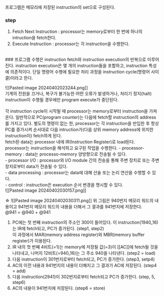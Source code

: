 프로그램은 메모리에 저장된 instruction의 set으로 구성된다.   
### step
1. Fetch Next Instruction : processor는 memory로부터 한 번에 하나의 intruction을 fetch한다.   
2. Execute Instruction : processor는 각 instruction을 수행한다.   

<br>
### 프로그램 수행은 instruction fetch와 instruction execution의 반복으로 이루어진다.
instruction execution은 몇 개의 instruction들을 포함하고, instruction 특성에 의존적이다.   
단일 명령어 수행에 필요한 처리 과정을 instruction cycle(명령어 사이클)이라고 한다.

![[Pasted image 20240402023244.png]]   
기계의 전원을 끄거나, 복구가 불가능한 어떤 오류가 발생하거나, 처리기 정지(halt) instruction이 수행될 경우에만 program execute가 중단된다.   
<br>
각 instruction cycle이 시작될 때 processor는 memory로부터 instruction을 가져온다. 일반적으로 PC(program counter)는 다음에 fetch할 instruction의 address를 가지고 있다. 별도의 명령이 없는 한, processor는 각 instruction을 반입한 후 항상 PC를 증가시켜 순서대로 다음 intruction가(다음 상위 memory address에 위치한 instruction이) fetch하게 된다.   
fetch된 data는 processor 내에 IR(Instruction Register)로 load된다.    
processor는 instruction을 해석하고 요구된 작업을 수행한다.
	- processor-memory : data는  processo-memory 양방향으로 전송될 수 있다.   
	- processor I/O : processor와 I/O module 간의 전송을 통해 주변 장치로 또는 주변 장치로부터 data가 전송될 수 있다.   
	- data processing : processor는 data에 대해 산술 또는 논리 연산을 수행할 수 있다.   
	- control : instruction은 execution 순서 변경을 명시할 수 있다.   
![[Pasted image 20240402030157.png]] 

☆
![[Pasted image 20240402030311.png]]
위 그림은 940번지 메모리 워드의 내용이고 941번지 메모리 워드의 내용을 더해서 그 결과를 941번지에 저장한다.   
@941 = @940 + @941   
1. PC에는 첫 번째 instruction의 주소인 300이 들어있다. 이 instruction(1940_16)는 IR에 fetch되고, PC가 증가된다. (step1, step2)   
	이 과정에서 MAR(memory address register)와 MBR(memory buffer register)가 이용된다.
2. IR 내의 첫 번째 4비트(=1)는 memory에 저장될 값(=3)이 [[AC]]에 fetch될 것을 나타내고, 나머지 12비트(=940_16)는 그 주소 940을 나타낸다. (step2 = load)   
3. 다음 instruction이 301번지로부터 fetch되고, PC가 증가한다. (step3, setp4)   
4. AC의 이전 내용과 941번지의 내용이 더해지고 그 결과가 AC에 저장된다. (step4 = add)   
5. 다음 instruction(2941)이 302번지로부터 fetch되고 PC가 증가한다. (step, 5, step6)
6. AC의 내용이 941번지에 저장된다. (step6 = store)